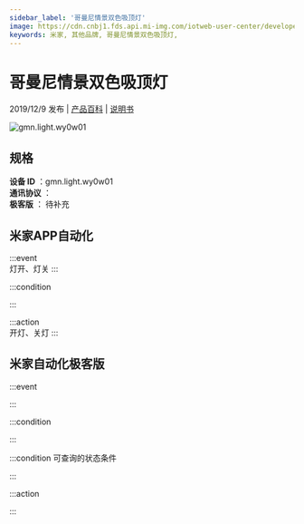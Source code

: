 ```yaml
---
sidebar_label: '哥曼尼情景双色吸顶灯'
image: https://cdn.cnbj1.fds.api.mi-img.com/iotweb-user-center/developer_1679047687003flrRYYFP.png?GalaxyAccessKeyId=AKVGLQWBOVIRQ3XLEW&Expires=9223372036854775807&Signature=FfCC2pd5/tWG7qEoHWDaVRnxPKE=
keywords: 米家, 其他品牌, 哥曼尼情景双色吸顶灯, 
---
```

# 哥曼尼情景双色吸顶灯

2019/12/9 发布 | [产品百科](https://home.mi.com/webapp/content/baike/product/index.html?model=gmn.light.wy0w01/) | [说明书](https://home.mi.com/views/introduction.html?model=gmn.light.wy0w01&region=cn)

![gmn.light.wy0w01](https://cdn.cnbj1.fds.api.mi-img.com/iotweb-user-center/developer_1679047687003flrRYYFP.png?GalaxyAccessKeyId=AKVGLQWBOVIRQ3XLEW&Expires=9223372036854775807&Signature=FfCC2pd5/tWG7qEoHWDaVRnxPKE=)

## 规格  
> 
**设备 ID** ：gmn.light.wy0w01  
**通讯协议** ：  
**极客版**  ： 待补充 


## 米家APP自动化  

:::event  
灯开、灯关
:::

:::condition  

:::

:::action   
开灯、关灯
:::

## 米家自动化极客版  

:::event  

:::

:::condition  

:::

:::condition 可查询的状态条件  

:::

:::action  

:::

        
